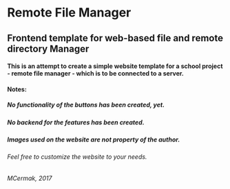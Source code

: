 # Remote File Manager

## Frontend template for web-based file and remote directory Manager

#### This is an attempt to create a simple website template for a school project - remote file manager - which is to be connected to a server.
#### Notes: 
##### No functionality of the buttons has been created, yet.
##### No backend for the features has been created.
##### Images used on the website are not property of the author.

###### Feel free to customize the website to your needs.

######  MCermak, 2017
